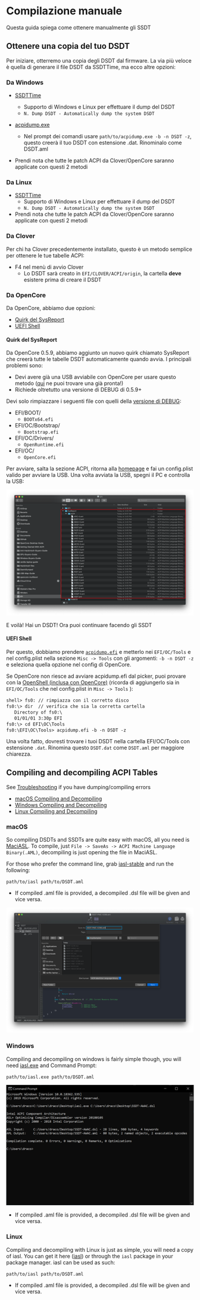 # Compilazione manuale

Questa guida spiega come ottenere manualmente gli SSDT

## Ottenere una copia del tuo DSDT

Per iniziare, otterremo una copia degli DSDT dal firmware. La via più veloce è quella di generare il file DSDT da SSDTTime, ma ecco altre opzioni:

### Da Windows

* [SSDTTime](https://github.com/corpnewt/SSDTTime/archive/refs/heads/master.zip)
  * Supporto di Windows e Linux per effettuare il dump del DSDT
  * `N. Dump DSDT - Automatically dump the system DSDT`
* [acpidump.exe](https://acpica.org/downloads/binary-tools)
  * Nel prompt dei comandi usare `path/to/acpidump.exe -b -n DSDT -z`, questo creerà il tuo DSDT con estensione .dat. Rinominalo come DSDT.aml
  
* Prendi nota che tutte le patch ACPI da Clover/OpenCore saranno applicate con questi 2 metodi
  
### Da Linux

* [SSDTTime](https://github.com/corpnewt/SSDTTime/archive/refs/heads/master.zip)
  * Supporto di Windows e Linux per effettuare il dump del DSDT
  * `N. Dump DSDT - Automatically dump the system DSDT`
* Prendi nota che tutte le patch ACPI da Clover/OpenCore saranno applicate con questi 2 metodi

### Da Clover

Per chi ha Clover precedentemente installato, questo è un metodo semplice per ottenere le tue tabelle ACPI:

* F4 nel menù di avvio Clover
  * Lo DSDT sarà creato in `EFI/CLOVER/ACPI/origin`, la cartella **deve** esistere prima di creare il DSDT

### Da OpenCore

Da OpenCore, abbiamo due opzioni:

* [Quirk del SysReport](#quirk-del-sysreport)
* [UEFI Shell](#uefi-shell)

#### Quirk del SysReport

Da OpenCore 0.5.9, abbiamo aggiunto un nuovo quirk chiamato SysReport che creerà tutte le tabelle DSDT automaticamente quando avvia. I principali problemi sono:

* Devi avere già una USB avviabile con OpenCore per usare questo metodo ([qui](https://github.com/utopia-team/opencore-debug/releases/latest) ne puoi trovare una già pronta!)
* Richiede oltretutto una versione di DEBUG di 0.5.9+

Devi solo rimpiazzare i seguenti file con quelli della [versione di DEBUG](https://github.com/acidanthera/OpenCorePkg/releases/latest):

* EFI/BOOT/
  * `BOOTx64.efi`
* EFI/OC/Bootstrap/
  * `Bootstrap.efi`
* EFI/OC/Drivers/
  * `OpenRuntime.efi`
* EFI/OC/
  * `OpenCore.efi`

Per avviare, salta la sezione ACPI, ritorna alla [homepage](..) e fai un config.plist valido per avviare la USB. Una volta avviata la USB, spegni il PC e controlla la USB:

![](./images/dump-md/sysreport.png)

E voilà! Hai un DSDT! Ora puoi continuare facendo gli SSDT

#### UEFI Shell

Per questo, dobbiamo prendere [`acpidump.efi`](https://github.com/macos86/macos86.github.io/raw/main/extra-files/acpidump.efi) e metterlo nei `EFI/OC/Tools` e nel config.plist nella sezione `Misc -> Tools` con gli argomenti: `-b -n DSDT -z` e seleziona quella opzione nel config di OpenCore.

Se OpenCore non riesce ad avviare acpidump.efi dal picker, puoi provare con la [OpenShell (inclusa con OpenCore)](https://github.com/acidanthera/OpenCorePkg/releases/latest) (ricorda di aggiungerlo sia in `EFI/OC/Tools` che nel config.plist in `Misc -> Tools` ):

```
shell> fs0: // rimpiazza con il corretto disco
fs0:\> dir  // verifica che sia la corretta cartella
   Directory of fs0:\
   01/01/01 3:30p EFI
fs0:\> cd EFI\OC\Tools
fs0:\EFI\OC\Tools> acpidump.efi -b -n DSDT -z  
```

Una volta fatto, dovresti trovare i tuoi DSDT nella cartella EFI/OC/Tools con estensione `.dat`. Rinomina questo `DSDT.dat` come `DSDT.aml` per maggiore chiarezza.

## Compiling and decompiling ACPI Tables

See [Troubleshooting](/troubleshooting.md) if you have dumping/compiling errors

* [macOS Compiling and Decompiling](/compile.md#macos)
* [Windows Compiling and Decompiling](/compile.md#windows)
* [Linux Compiling and Decompiling](/compile.md#linux)

### macOS

So compiling DSDTs and SSDTs are quite easy with macOS, all you need is [MaciASL](https://github.com/acidanthera/MaciASL/releases). To compile, just `File -> SaveAs -> ACPI Machine Language Binary(.AML)`, decompiling is just opening the file in MaciASL.

For those who prefer the command line, grab [iasl-stable](https://github.com/acidanthera/MaciASL/blob/master/Dist/iasl-stable) and run the following:

```
path/to/iasl path/to/DSDT.aml
```

* If compiled .aml file is provided, a decompiled .dsl file will be given and vice versa.

![](./images/compile-md/macos-compile.png)

### Windows

Compiling and decompiling on windows is fairly simple though, you will need [iasl.exe](https://acpica.org/downloads/binary-tools) and Command Prompt:

```
path/to/iasl.exe path/to/DSDT.aml
```

![](./images/compile-md/windows-compile.png)

* If compiled .aml file is provided, a decompiled .dsl file will be given and vice versa.

### Linux

Compiling and decompiling with Linux is just as simple, you will need a copy of iasl. You can get it here ([iasl](https://web.archive.org/web/20200508194642/http://amdosx.kellynet.nl/iasl.zip)) or through the `iasl` package in your package manager. iasl can be used as such:

```
path/to/iasl path/to/DSDT.aml
```

* If compiled .aml file is provided, a decompiled .dsl file will be given and vice versa.
